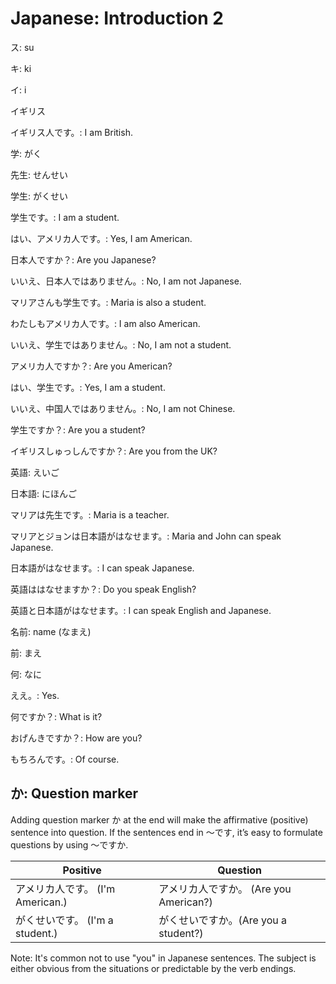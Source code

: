 # Japanese: Introduction 2

ス: su

キ: ki

イ: i

イギリス

イギリス人です。: I am British.

学: がく

先生: せんせい

学生: がくせい

学生です。: I am a student.

はい、アメリカ人です。: Yes, I am American.

日本人ですか？: Are you Japanese?

いいえ、日本人ではありません。: No, I am not Japanese.

マリアさんも学生です。: Maria is also a student.

わたしもアメリカ人です。: I am also American.

いいえ、学生ではありません。: No, I am not a student.

アメリカ人ですか？: Are you American?

はい、学生です。: Yes, I am a student.

いいえ、中国人ではありません。: No, I am not Chinese.

学生ですか？: Are you a student?

イギリスしゅっしんですか？: Are you from the UK?

英語: えいご

日本語: にほんご

マリアは先生です。: Maria is a teacher.

マリアとジョンは日本語がはなせます。: Maria and John can speak
Japanese.

日本語がはなせます。: I can speak Japanese.

英語ははなせますか？: Do you speak English?

英語と日本語がはなせます。: I can speak English and Japanese.

名前: name (なまえ)

前: まえ

何: なに

ええ。: Yes.

何ですか？: What is it?

おげんきですか？: How are you?

もちろんです。: Of course.

## か: Question marker
Adding question marker か at the end will make the affirmative
(positive) sentence into question. If the sentences end in ～です,
it’s easy to formulate questions by using ～ですか.

Positive | Question
--- | ---
アメリカ人です。 (I'm American.) | アメリカ人ですか。 (Are you American?)
がくせいです。 (I'm a student.) | がくせいですか。(Are you a student?)

Note: It's common not to use "you" in Japanese sentences. The subject
is either obvious from the situations or predictable by the verb
endings.
